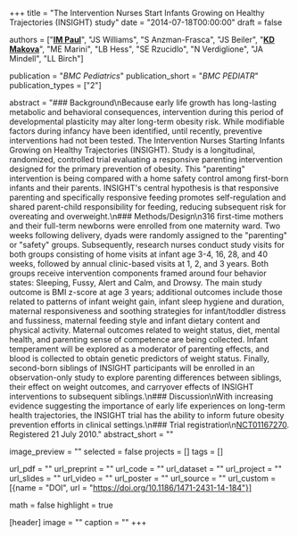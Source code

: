 +++
title = "The Intervention Nurses Start Infants Growing on Healthy Trajectories (INSIGHT) study"
date = "2014-07-18T00:00:00"
draft = false

authors = ["[__IM Paul__](https://pennstate.pure.elsevier.com/en/persons/ian-paul)", "JS Williams", "S Anzman-Frasca", "JS Beiler", "[__KD Makova__](http://www.bx.psu.edu/makova_lab)", "ME Marini", "LB Hess", "SE Rzucidlo", "N Verdiglione", "JA Mindell", "LL Birch"]

publication = "_BMC Pediatrics_"
publication_short = "_BMC PEDIATR_"
publication_types = ["2"]

abstract = "### Background\nBecause early life growth has long-lasting metabolic and behavioral consequences, intervention during this period of developmental plasticity may alter long-term obesity risk. While modifiable factors during infancy have been identified, until recently, preventive interventions had not been tested. The Intervention Nurses Starting Infants Growing on Healthy Trajectories (INSIGHT). Study is a longitudinal, randomized, controlled trial evaluating a responsive parenting intervention designed for the primary prevention of obesity. This \"parenting\" intervention is being compared with a home safety control among first-born infants and their parents. INSIGHT's central hypothesis is that responsive parenting and specifically responsive feeding promotes self-regulation and shared parent-child responsibility for feeding, reducing subsequent risk for overeating and overweight.\n### Methods/Design\n316 first-time mothers and their full-term newborns were enrolled from one maternity ward. Two weeks following delivery, dyads were randomly assigned to the \"parenting\" or \"safety\" groups. Subsequently, research nurses conduct study visits for both groups consisting of home visits at infant age 3-4, 16, 28, and 40 weeks, followed by annual clinic-based visits at 1, 2, and 3 years. Both groups receive intervention components framed around four behavior states: Sleeping, Fussy, Alert and Calm, and Drowsy. The main study outcome is BMI z-score at age 3 years; additional outcomes include those related to patterns of infant weight gain, infant sleep hygiene and duration, maternal responsiveness and soothing strategies for infant/toddler distress and fussiness, maternal feeding style and infant dietary content and physical activity. Maternal outcomes related to weight status, diet, mental health, and parenting sense of competence are being collected. Infant temperament will be explored as a moderator of parenting effects, and blood is collected to obtain genetic predictors of weight status. Finally, second-born siblings of INSIGHT participants will be enrolled in an observation-only study to explore parenting differences between siblings, their effect on weight outcomes, and carryover effects of INSIGHT interventions to subsequent siblings.\n### Discussion\nWith increasing evidence suggesting the importance of early life experiences on long-term health trajectories, the INSIGHT trial has the ability to inform future obesity prevention efforts in clinical settings.\n### Trial registration\n[NCT01167270](https://clinicaltrials.gov/show/NCT01167270). Registered 21 July 2010."
abstract_short = ""

image_preview = ""
selected = false
projects = []
tags = []

url_pdf = ""
url_preprint = ""
url_code = ""
url_dataset = ""
url_project = ""
url_slides = ""
url_video = ""
url_poster = ""
url_source = ""
url_custom = [{name = "DOI", url = "https://doi.org/10.1186/1471-2431-14-184"}]

math = false
highlight = true

[header]
image = ""
caption = ""
+++

